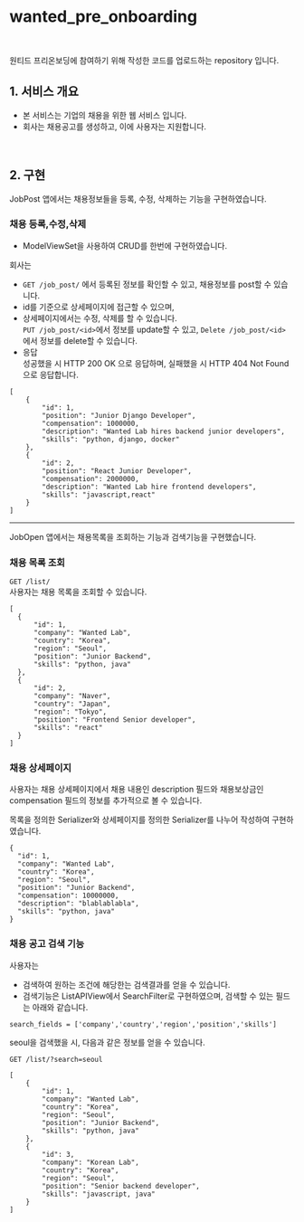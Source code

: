 # wanted_pre_onboarding
<br/>

원티드 프리온보딩에 참여하기 위해 작성한 코드를 업로드하는 repository 입니다.



## 1. 서비스 개요

- 본 서비스는 기업의 채용을 위한 웹 서비스 입니다.
- 회사는 채용공고를 생성하고, 이에 사용자는 지원합니다.
<br/>

## 2. 구현
  JobPost 앱에서는 채용정보들을 등록, 수정, 삭제하는 기능을 구현하였습니다.
  ### 채용 등록,수정,삭제
  
  * ModelViewSet을 사용하여 CRUD를 한번에 구현하였습니다.

  회사는 
  * ```GET /job_post/``` 에서 등록된 정보를 확인할 수 있고, 채용정보를 post할 수 있습니다.
  * id를 기준으로 상세페이지에 접근할 수 있으며, 
  * 상세페이지에서는 수정, 삭제를 할 수 있습니다. <br/>
    ```PUT /job_post/<id>```에서 정보를 update할 수 있고,  ```Delete /job_post/<id>``` 에서 정보를 delete할 수 있습니다.<br/>
  * 응답 <br/>
    성공했을 시 HTTP 200 OK 으로 응답하며, 실패했을 시 HTTP 404 Not Found으로 응답합니다.
    
```
[
    {
        "id": 1,
        "position": "Junior Django Developer",
        "compensation": 1000000,
        "description": "Wanted Lab hires backend junior developers",
        "skills": "python, django, docker"
    },
    {
        "id": 2,
        "position": "React Junior Developer",
        "compensation": 2000000,
        "description": "Wanted Lab hire frontend developers",
        "skills": "javascript,react"
    }
]
```
<hr/>
JobOpen 앱에서는 채용목록을 조회하는 기능과 검색기능을 구현했습니다.

  ### 채용 목록 조회
  ``` GET /list/ ```<br/>
  사용자는 채용 목록을 조회할 수 있습니다. 
  ```
  [
    {
        "id": 1,
        "company": "Wanted Lab",
        "country": "Korea",
        "region": "Seoul",
        "position": "Junior Backend",
        "skills": "python, java"
    },
    {
        "id": 2,
        "company": "Naver",
        "country": "Japan",
        "region": "Tokyo",
        "position": "Frontend Senior developer",
        "skills": "react"
    }
  ]
  ```
  
  ### 채용 상세페이지
  
  사용자는 채용 상세페이지에서 채용 내용인 description 필드와 채용보상금인 compensation 필드의 정보를 추가적으로 볼 수 있습니다.  
  
  목록을 정의한 Serializer와 상세페이지를 정의한 Serializer를 나누어 작성하여 구현하였습니다. 
  ```
  {
    "id": 1,
    "company": "Wanted Lab",
    "country": "Korea",
    "region": "Seoul",
    "position": "Junior Backend",
    "compensation": 10000000,
    "description": "blablablabla",
    "skills": "python, java"
}
  ```
  
  
  ### 채용 공고 검색 기능
  
  사용자는 
  * 검색하여 원하는 조건에 해당한는 검색결과를 얻을 수 있습니다. <br/>
  * 검색기능은 ListAPIView에서 SearchFilter로 구현하였으며, 
    검색할 수 있는 필드는 아래와 같습니다.
  
  ```
  search_fields = ['company','country','region','position','skills']
  ```
  
  seoul을 검색했을 시, 다음과 같은 정보를 얻을 수 있습니다.
  
  ```GET /list/?search=seoul```
  
```
[
    {
        "id": 1,
        "company": "Wanted Lab",
        "country": "Korea",
        "region": "Seoul",
        "position": "Junior Backend",
        "skills": "python, java"
    },
    {
        "id": 3,
        "company": "Korean Lab",
        "country": "Korea",
        "region": "Seoul",
        "position": "Senior backend developer",
        "skills": "javascript, java"
    }
]
```
  
  
  ### 
